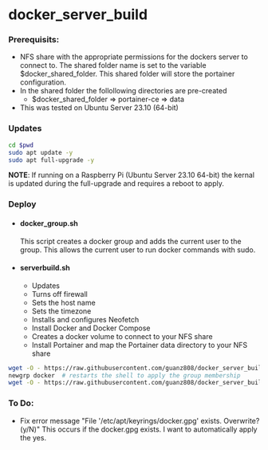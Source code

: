 # docker_server_build
### Prerequisits:
* NFS share with the appropriate permissions for the dockers server to connect to.  The shared folder name is set to the variable $docker_shared_folder.  This shared folder will store the portainer configuration.
* In the shared folder the follollowing directories are pre-created
    * $docker_shared_folder => portainer-ce => data   
* This was tested on Ubuntu Server 23.10 (64-bit)

### Updates  
```bash
cd $pwd
sudo apt update -y
sudo apt full-upgrade -y
```
**NOTE**: If running on a Raspberry Pi (Ubuntu Server 23.10 64-bit) the kernal is updated during the full-upgrade and requires a reboot to apply.
### Deploy  
* #### docker_group.sh    
    This script creates a docker group and adds the current user to the group.  This allows the current user to run docker commands with sudo.  
* #### serverbuild.sh  
    * Updates
    * Turns off firewall
    * Sets the host name
    * Sets the timezone 
    * Installs and configures Neofetch
    * Install Docker and Docker Compose
    * Creates a docker volume to connect to your NFS share
    * Install Portainer and map the Portainer data directory to your NFS share
```bash
wget -O - https://raw.githubusercontent.com/guanz808/docker_server_build/main/docker_group.sh | bash
newgrp docker  # restarts the shell to apply the group membership
wget -O - https://raw.githubusercontent.com/guanz808/docker_server_build/main/serverbuild.sh | bash
```

### To Do:
* Fix error message "File '/etc/apt/keyrings/docker.gpg' exists. Overwrite? (y/N)"  This occurs if the docker.gpg exists.  I want to automatically apply the yes.